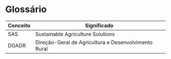 Glossário
============

|Conceito|Significado|
|--------|-----------|
|SAS|Sustainable Agriculture Solutions|
|DGADR|Direção-Geral de Agricultura e Desenvolvimento Rural|
